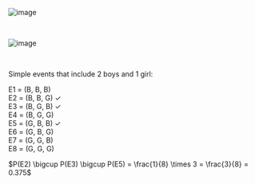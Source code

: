 
![image](https://github.com/user-attachments/assets/33f354f3-f302-42a3-a82a-096450b4bb4e)

<br/>

![image](https://github.com/user-attachments/assets/3ca82aef-0891-4e25-bb9a-b67ce12f28a3)

<br/>

Simple events that include 2 boys and 1 girl:

E1 = (B, B, B)  
E2 = (B, B, G) $\checkmark$    
E3 = (B, G, B) $\checkmark$    
E4 = (B, G, G)  
E5 = (G, B, B) $\checkmark$    
E6 = (G, B, G)  
E7 = (G, G, B)  
E8 = (G, G, G)  

$P(E2) \bigcup P(E3) \bigcup P(E5) = \frac{1}{8} \times 3 = \frac{3}{8} = 0.375$
